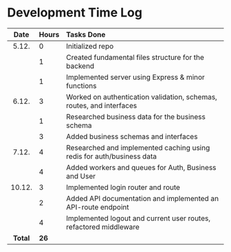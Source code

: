 # Development Time Log

| Date | Hours | Tasks Done  |
| :----:|:-----| :-----|
| 5.12. | 0    | Initialized repo  |
| |  1   | Created fundamental files structure for the backend  |
| |  1   | Implemented server using Express & minor functions |
| 6.12. | 3 | Worked on authentication validation, schemas, routes, and interfaces | 
|  | 1 | Researched business data for the business schema | 
|  | 3 | Added business schemas and interfaces | 
| 7.12. | 4 | Researched and implemented caching using redis for auth/business data | 
| | 4 | Added workers and queues for Auth, Business and User | 
| 10.12. | 3 | Implemented login router and route |
|  | 2 | 	Added API documentation and implemented an API-route endpoint |
|  | 4 |  Implemented logout and current user routes, refactored middleware |
| **Total** | **26** | |


